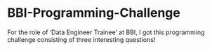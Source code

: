 # BBI-Programming-Challenge
For the role of ‘Data Engineer Trainee’ at BBI, I got this programming challenge consisting of three interesting questions!

